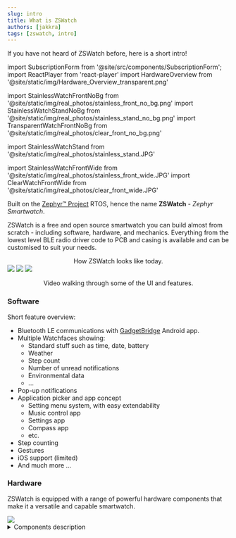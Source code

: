 ```yaml
---
slug: intro
title: What is ZSWatch
authors: [jakkra]
tags: [zswatch, intro]
---
```

If you have not heard of ZSWatch before, here is a short intro!
<!-- truncate -->
import SubscriptionForm from '@site/src/components/SubscriptionForm';
import ReactPlayer from 'react-player'
import HardwareOverview from '@site/static/img/Hardware_Overview_transparent.png'

import StainlessWatchFrontNoBg from '@site/static/img/real_photos/stainless_front_no_bg.png'
import StainlessWatchStandNoBg from '@site/static/img/real_photos/stainless_stand_no_bg.png'
import TransparentWatchFrontNoBg from '@site/static/img/real_photos/clear_front_no_bg.png'

import StainlessWatchStand from '@site/static/img/real_photos/stainless_stand.JPG'

import StainlessWatchFrontWide from '@site/static/img/real_photos/stainless_front_wide.JPG'
import ClearWatchFrontWide from '@site/static/img/real_photos/clear_front_wide.JPG'


Built on the [Zephyr™ Project](https://www.zephyrproject.org/) RTOS, hence the name **ZSWatch** - *Zephyr Smartwatch*.

ZSWatch is a free and open source smartwatch you can build almost from scratch - including software, hardware, and mechanics. Everything from the lowest level BLE radio driver code to PCB and casing is available and can be customised to suit your needs. 

<center>How ZSWatch looks like today.</center>
<img src={StainlessWatchFrontWide} />
<img src={ClearWatchFrontWide} />
<img src={StainlessWatchStand} /> 

<p></p>

<center>Video walking through some of the UI and features.</center>
<ReactPlayer width="100%" playing muted controls url='https://github.com/jakkra/ZSWatch/assets/4318648/ec1a94fd-a682-4559-9e68-f3e5bfcbe682' />

### Software
Short feature overview:
- Bluetooth LE communications with [GadgetBridge](https://codeberg.org/Freeyourgadget/Gadgetbridge) Android app.
- Multiple Watchfaces showing:
  - Standard stuff such as time, date, battery
  - Weather
  - Step count
  - Number of unread notifications
  - Environmental data
  - ...
- Pop-up notifications
- Application picker and app concept
  - Setting menu system, with easy extendability
  - Music control app
  - Settings app
  - Compass app
  - etc.
- Step counting
- Gestures
- iOS support (limited)
- And much more
...

### Hardware
ZSWatch is equipped with a range of powerful hardware components that make it a versatile and capable smartwatch.

<img src={HardwareOverview} />

<details>
    <summary>Components description</summary>
    - nRF5340 BLE chip ([u-blox NORA-B10 module](https://www.u-blox.com/en/product/nora-b1-series-open-cpu)): The watch is powered by a 128 MHz dual-core nRF5340 BLE chip, providing high-performance processing capabilities.
    
    - Nordic [nPM1300](https://docs.nordicsemi.com/category/npm1300-category) PMIC: The power management integrated circuit ensures efficient power delivery and battery life estimations.

    - 240x240 round display: ZSWatch features a vibrant and responsive 240x240 round display with a capacitive touch screen, ensuring a smooth and intuitive user experience.

    - IMU [Bosch BMI270](https://www.bosch-sensortec.com/media/boschsensortec/downloads/datasheets/bst-bmi270-ds000.pdf): The integrated IMU allows for advanced features such as gesture-based navigation and smartwatch wake-up by arm movement.

    - Bosch [BME688](https://www.bosch-sensortec.com/products/environmental-sensors/gas-sensors/bme688/) Environmental sensor: The BME688 sensor provides AI-enhanced environmental data, enabling the watch to monitor air quality and other environmental parameters.

    - Bosch [BMP581](https://www.bosch-sensortec.com/products/environmental-sensors/pressure-sensors/bmp581/) High-performance pressure sensor: The BMP581 sensor offers accurate pressure measurements with a precision of approximately 20cm.

    - ST [LIS2MDLTR](https://www.st.com/resource/en/datasheet/lis2mdl.pdf) Magnetometer: The magnetometer enables the watch to detect magnetic fields, opening up possibilities for compass and navigation applications.

    - Macronix [MX25U51245GZ4I00](https://www.mouser.de/datasheet/2/819/MX25U51245G_2c_1_8V_2c_512Mb_2c_v1_4-3371129.pdf) 64 MB external flash: The external flash provides large storage space for data and UI resources.

    - Broadcom [APDS-9306-065](https://docs.broadcom.com/docs/AV02-4755EN) Light Sensor: The light sensor enables automatic brightness control.

    - Micro Crystal [RV-8263-C8](https://www.microcrystal.com/en/products/real-time-clock-rtc-modules/rv-8263-c8) RTC: The real-time clock module ensures accurate timekeeping and supports alarm functions.

    - Knowles [SPK0641HT4H-1](https://www.knowles.com/docs/default-source/model-downloads/spk0641ht4h-1-rev-a.pdf) I2S microphone: The built-in microphone allows for audio recording and voice control capabilities.


    Option to not mount sensors: ZSWatch offers the flexibility to exclude certain sensors, allowing for cost optimization based on specific requirements.

    This powerful combination of hardware components ensures that ZSWatch delivers a rich and immersive smartwatch experience.
</details>

<SubscriptionForm/>
